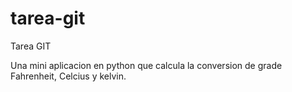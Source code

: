 # tarea-git
Tarea GIT

Una mini aplicacion en python que calcula la conversion de grade Fahrenheit, Celcius y kelvin.
